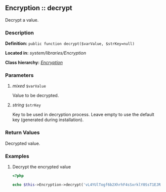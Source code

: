 
Encryption :: decrypt
-------------------------------------------

Decrypt a value.


### Description ###

**Definition:** `public function decrypt($varValue, $strKey=null)`

**Located in:** *system/libraries/Encryption*

**Class hierarchy:** *[Encryption](../Encryption.md)*


### Parameters ###

1. *mixed* `$varValue`

	Value to be decrypted.

2. *string* `$strKey`

	Key to be used in decryption process. Leave empty to use the default key (generated during installation).


### Return Values ###

Decrypted value.


### Examples ###

1. Decrypt the encrypted value

	```php
	<?php

	echo $this->Encryption->decrypt('vL4YUlTogf6b2XhrhF4sSxrklY0SsT1EJRKbN79qJWpI/h12IrBU0t47+yLEUSeVNcaeQKbBNkL0');